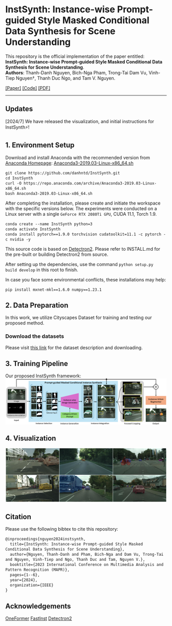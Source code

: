 # InstSynth: Instance-wise Prompt-guided Style Masked Conditional Data Synthesis for Scene Understanding

This repository is the official implementation of the paper entitled: **InstSynth: Instance-wise Prompt-guided Style Masked Conditional Data Synthesis for Scene Understanding**. <br>
**Authors**: Thanh-Danh Nguyen, Bich-Nga Pham, Trong-Tai Dam Vu, Vinh-Tiep Nguyen†, Thanh Duc Ngo, and Tam V. Nguyen.

[[Paper]]() [[Code]](https://github.com/danhntd/InstSynth) [[PDF]](https://danhntd.github.io/pdf/MAPR2024_InstSynth.pdf)

---
## Updates
[2024/7] We have released the visualization, and initial instructions for InstSynth⚡!

## 1. Environment Setup
Download and install Anaconda with the recommended version from [Anaconda Homepage](https://www.anaconda.com/download): [Anaconda3-2019.03-Linux-x86_64.sh](https://repo.anaconda.com/archive/Anaconda3-2019.03-Linux-x86_64.sh) 
 
```
git clone https://github.com/danhntd/InstSynth.git
cd InstSynth
curl -O https://repo.anaconda.com/archive/Anaconda3-2019.03-Linux-x86_64.sh
bash Anaconda3-2019.03-Linux-x86_64.sh
```

After completing the installation, please create and initiate the workspace with the specific versions below. The experiments were conducted on a Linux server with a single `GeForce RTX 2080Ti GPU`, CUDA 11.1, Torch 1.9.

```
conda create --name InstSynth python=3
conda activate InstSynth
conda install pytorch==1.9.0 torchvision cudatoolkit=11.1 -c pytorch -c nvidia -y
```

This source code is based on [Detectron2](https://github.com/facebookresearch/detectron2). Please refer to INSTALL.md for the pre-built or building Detectron2 from source.

After setting up the dependencies, use the command `python setup.py build develop` in this root to finish.

In case you face some environmental conflicts, these installations may help:
```
pip install mxnet-mkl==1.6.0 numpy==1.23.1
```

## 2. Data Preparation
In this work, we utilize Cityscapes Dataset for training and testing our proposed method.

### Download the datasets

Please visit [this link](https://www.cityscapes-dataset.com/) for the dataset description and downloading.

## 3. Training Pipeline
Our proposed InstSynth framework:
<img align="center" src="/visualization/framework.png">


## 4. Visualization

<p align="center">
  <img width="800" src="/visualization/visualization.png">
</p>

## Citation
Please use the following bibtex to cite this repository:
```
@inproceedings{nguyen2024instsynth,
  title={InstSynth: Instance-wise Prompt-guided Style Masked Conditional Data Synthesis for Scene Understanding},
  author={Nguyen, Thanh-Danh and Pham, Bich-Nga and Dam Vu, Trong-Tai and Nguyen, Vinh-Tiep and Ngo, Thanh Duc and Tam, Nguyen V.},
  booktitle={2023 International Conference on Multimedia Analysis and Pattern Recognition (MAPR)},
  pages={1--6},
  year={2024},
  organization={IEEE}
}
```

## Acknowledgements

[OneFormer](https://github.com/SHI-Labs/OneFormer.git) [FastInst](https://github.com/junjiehe96/FastInst.git) [Detectron2](https://github.com/facebookresearch/detectron2.git) 
